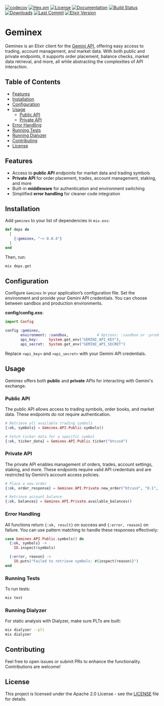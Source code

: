 [![codecov](https://codecov.io/gh/mpol1t/geminex/graph/badge.svg?token=LBmtXjUrNa)](https://codecov.io/gh/mpol1t/geminex)
[![Hex.pm](https://img.shields.io/hexpm/v/geminex.svg)](https://hex.pm/packages/geminex)
[![License](https://img.shields.io/github/license/mpol1t/geminex.svg)](https://github.com/mpol1t/geminex/blob/main/LICENSE)
[![Documentation](https://img.shields.io/badge/docs-hexdocs-blue.svg)](https://hexdocs.pm/geminex)
[![Build Status](https://github.com/mpol1t/geminex/actions/workflows/elixir.yml/badge.svg)](https://github.com/mpol1t/geminex/actions)
[![Downloads](https://img.shields.io/hexpm/dt/geminex.svg)](https://hex.pm/packages/geminex)
[![Last Commit](https://img.shields.io/github/last-commit/mpol1t/geminex.svg)](https://github.com/mpol1t/geminex/commits/main)
[![Elixir Version](https://img.shields.io/badge/elixir-~%3E%201.16-purple.svg)](https://elixir-lang.org/)

# Geminex

Geminex is an Elixir client for the [Gemini API](https://docs.gemini.com/), offering easy access to trading, account management, and market data. With both public and private endpoints, it supports order placement, balance checks, market data retrieval, and more, all while abstracting the complexities of API interaction.

## Table of Contents
- [Features](#features)
- [Installation](#installation)
- [Configuration](#configuration)
- [Usage](#usage)
    - [Public API](#public-api)
    - [Private API](#private-api)
- [Error Handling](#error-handling)
- [Running Tests](#running-tests)
- [Running Dialyzer](#running-dialyzer)
- [Contributing](#contributing)
- [License](#license)

## Features

- Access to **public API** endpoints for market data and trading symbols
- **Private API** for order placement, trades, account management, staking, and more
- Built-in **middleware** for authentication and environment switching
- Simplified **error handling** for cleaner code integration

## Installation

Add `geminex` to your list of dependencies in `mix.exs`:

```elixir
def deps do
  [
    {:geminex, "~> 0.0.4"}
  ]
end
```

Then, run:

```bash
mix deps.get
```

## Configuration

Configure `Geminex` in your application’s configuration file. Set the environment and provide your Gemini API credentials. You can choose between sandbox and production environments.

**config/config.exs**:

```elixir
import Config

config :geminex,
       environment: :sandbox,             # Options: :sandbox or :production
       api_key:     System.get_env("GEMINI_API_KEY"),
       api_secret:  System.get_env("GEMINI_API_SECRET")
```

Replace `<api_key>` and `<api_secret>` with your Gemini API credentials.
## Usage

Geminex offers both **public** and **private** APIs for interacting with Gemini's exchange.

### Public API

The public API allows access to trading symbols, order books, and market data. These endpoints do not require authentication.

```elixir
# Retrieve all available trading symbols
{:ok, symbols} = Geminex.API.Public.symbols()

# Fetch ticker data for a specific symbol
{:ok, ticker_data} = Geminex.API.Public.ticker("btcusd")
```

### Private API

The private API enables management of orders, trades, account settings, staking, and more. These endpoints require valid API credentials and are restricted by Gemini’s account access policies.

```elixir
# Place a new order
{:ok, order_response} = Geminex.API.Private.new_order("btcusd", "0.1", "50000", "buy", "exchange limit", client_order_id: "order_12345")

# Retrieve account balance
{:ok, balances} = Geminex.API.Private.available_balances()
```

### Error Handling

All functions return `{:ok, result}` on success and `{:error, reason}` on failure. You can use pattern matching to handle these responses effectively:

```elixir
case Geminex.API.Public.symbols() do
  {:ok, symbols} ->
    IO.inspect(symbols)

  {:error, reason} ->
    IO.puts("Failed to retrieve symbols: #{inspect(reason)}")
end
```

### Running Tests

To run tests:

```bash
mix test
```

### Running Dialyzer

For static analysis with Dialyzer, make sure PLTs are built:

```bash
mix dialyzer --plt
mix dialyzer
```

## Contributing

Feel free to open issues or submit PRs to enhance the functionality. Contributions are welcome!

## License

This project is licensed under the Apache 2.0 License - see the [LICENSE](LICENSE) file for details.
